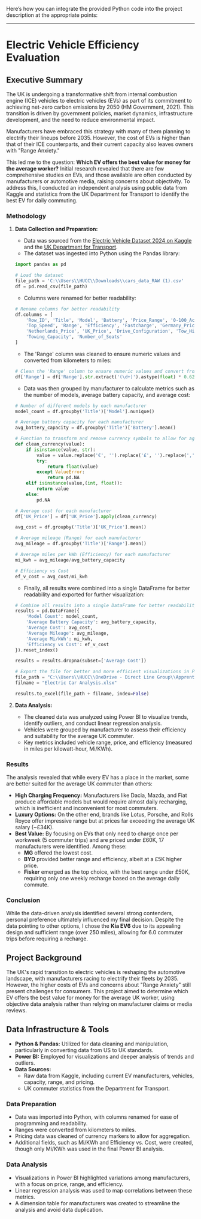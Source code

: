 Here’s how you can integrate the provided Python code into the project description at the appropriate points:

---

# Electric Vehicle Efficiency Evaluation

## Executive Summary

The UK is undergoing a transformative shift from internal combustion engine (ICE) vehicles to electric vehicles (EVs) as part of its commitment to achieving net-zero carbon emissions by 2050 (HM Government, 2021). This transition is driven by government policies, market dynamics, infrastructure development, and the need to reduce environmental impact.

Manufacturers have embraced this strategy with many of them planning to electrify their lineups before 2035. However, the cost of EVs is higher than that of their ICE counterparts, and their current capacity also leaves owners with "Range Anxiety."

This led me to the question: **Which EV offers the best value for money for the average worker?** Initial research revealed that there are few comprehensive studies on EVs, and those available are often conducted by manufacturers or automotive media, raising concerns about objectivity. To address this, I conducted an independent analysis using public data from Kaggle and statistics from the UK Department for Transport to identify the best EV for daily commuting.

### Methodology

1. **Data Collection and Preparation:**
    - Data was sourced from the [Electric Vehicle Dataset 2024 on Kaggle](https://www.kaggle.com/datasets/vanillatyy1/electric-vehicle-dataset) and the [UK Department for Transport](https://www.gov.uk/government/statistics/transport-statistics-great-britain-2022/transport-statistics-great-britain-2022-domestic-travel).
    - The dataset was ingested into Python using the Pandas library:

    ```python
    import pandas as pd

    # Load the dataset
    file_path = 'C:\\Users\\HUCC\\Downloads\\cars_data_RAW (1).csv'
    df = pd.read_csv(file_path)
    ```

    - Columns were renamed for better readability:

    ```python
    # Rename columns for better readability
    df.columns = [
        'Row_ID', 'Title', 'Model', 'Battery', 'Price_Range', '0-100_Acceleration',
        'Top_Speed', 'Range', 'Efficiency', 'Fastcharge', 'Germany_Price', 
        'Netherlands_Price', 'UK_Price', 'Drive_Configuration', 'Tow_Hitch', 
        'Towing_Capacity', 'Number_of_Seats'
    ]
    ```

    - The 'Range' column was cleaned to ensure numeric values and converted from kilometers to miles:

    ```python
    # Clean the 'Range' column to ensure numeric values and convert from KM to MI
    df['Range'] = df['Range'].str.extract('(\d+)').astype(float) * 0.621371
    ```

    - Data was then grouped by manufacturer to calculate metrics such as the number of models, average battery capacity, and average cost:

    ```python
    # Number of different models by each manufacturer
    model_count = df.groupby('Title')['Model'].nunique()

    # Average battery capacity for each manufacturer
    avg_battery_capacity = df.groupby('Title')['Battery'].mean()

    # Function to transform and remove currency symbols to allow for aggregate functions to be applied later
    def clean_currency(value):
        if isinstance(value, str):
            value = value.replace('€', '').replace('£', '').replace(',', '').replace('*', '').strip()
            try:
                return float(value)
            except ValueError:
                return pd.NA
        elif isinstance(value,(int, float)):
            return value
        else:
            pd.NA

    # Average cost for each manufacturer
    df['UK_Price'] = df['UK_Price'].apply(clean_currency)

    avg_cost = df.groupby('Title')['UK_Price'].mean()

    # Average mileage (Range) for each manufacturer
    avg_mileage = df.groupby('Title')['Range'].mean()

    # Average miles per kWh (Efficiency) for each manufacturer
    mi_kwh = avg_mileage/avg_battery_capacity

    # Efficiency vs Cost
    ef_v_cost = avg_cost/mi_kwh
    ```

    - Finally, all results were combined into a single DataFrame for better readability and exported for further visualization:

    ```python
    # Combine all results into a single DataFrame for better readability
    results = pd.DataFrame({
        'Model Count': model_count,
        'Average Battery Capacity': avg_battery_capacity,
        'Average Cost': avg_cost,
        'Average Mileage': avg_mileage,
        'Average Mi/kWh': mi_kwh,
        'Efficiency vs Cost': ef_v_cost
    }).reset_index()

    results = results.dropna(subset=['Average Cost'])

    # Export the file for better and more efficient visualizations in PBIX
    file_path = "C:\\Users\\HUCC\\OneDrive - Direct Line Group\\Apprenticeship Work\\Term 3\\Data Science, M5, Data Professional Practice\\Public Data\\"
    filname = "Electric Car Analysis.xlsx"

    results.to_excel(file_path + filname, index=False)
    ```

2. **Data Analysis:**
    - The cleaned data was analyzed using Power BI to visualize trends, identify outliers, and conduct linear regression analysis.
    - Vehicles were grouped by manufacturer to assess their efficiency and suitability for the average UK commuter.
    - Key metrics included vehicle range, price, and efficiency (measured in miles per kilowatt-hour, Mi/KWh).

### Results

The analysis revealed that while every EV has a place in the market, some are better suited for the average UK commuter than others:

- **High Charging Frequency:** Manufacturers like Dacia, Mazda, and Fiat produce affordable models but would require almost daily recharging, which is inefficient and inconvenient for most commuters.
- **Luxury Options:** On the other end, brands like Lotus, Porsche, and Rolls Royce offer impressive range but at prices far exceeding the average UK salary (~£34K).
- **Best Value:** By focusing on EVs that only need to charge once per workweek (5 commuter trips) and are priced under £60K, 17 manufacturers were identified. Among these:
  - **MG** offered the lowest cost.
  - **BYD** provided better range and efficiency, albeit at a £5K higher price.
  - **Fisker** emerged as the top choice, with the best range under £50K, requiring only one weekly recharge based on the average daily commute.

### Conclusion

While the data-driven analysis identified several strong contenders, personal preference ultimately influenced my final decision. Despite the data pointing to other options, I chose the **Kia EV6** due to its appealing design and sufficient range (over 250 miles), allowing for 6.0 commuter trips before requiring a recharge.

## Project Background

The UK's rapid transition to electric vehicles is reshaping the automotive landscape, with manufacturers racing to electrify their fleets by 2035. However, the higher costs of EVs and concerns about "Range Anxiety" still present challenges for consumers. This project aimed to determine which EV offers the best value for money for the average UK worker, using objective data analysis rather than relying on manufacturer claims or media reviews.

## Data Infrastructure & Tools

- **Python & Pandas:** Utilized for data cleaning and manipulation, particularly in converting data from US to UK standards.
- **Power BI:** Employed for visualizations and deeper analysis of trends and outliers.
- **Data Sources:** 
  - Raw data from Kaggle, including current EV manufacturers, vehicles, capacity, range, and pricing.
  - UK commuter statistics from the Department for Transport.

### Data Preparation

- Data was imported into Python, with columns renamed for ease of programming and readability.
- Ranges were converted from kilometers to miles.
- Pricing data was cleaned of currency markers to allow for aggregation.
- Additional fields, such as Mi/KWh and Efficiency vs. Cost, were created, though only Mi/KWh was used in the final Power BI analysis.

### Data Analysis

- Visualizations in Power BI highlighted variations among manufacturers, with a focus on price, range, and efficiency.
- Linear regression analysis was used to map correlations between these metrics.
- A dimension table for manufacturers was created to streamline the analysis and avoid data duplication.

